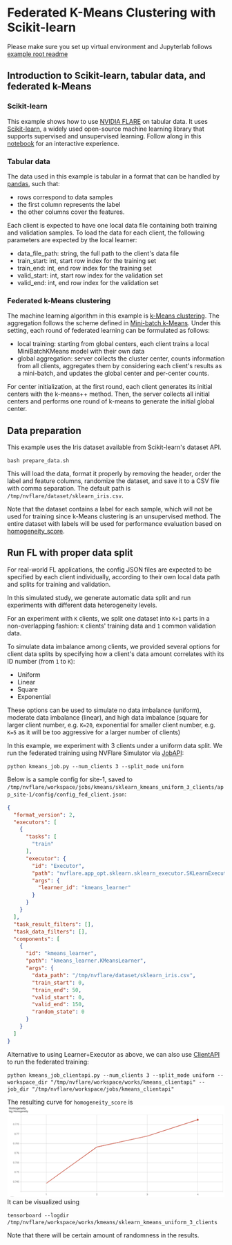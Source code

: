 # Federated K-Means Clustering with Scikit-learn

Please make sure you set up virtual environment and Jupyterlab follows [example root readme](../../README.md)

## Introduction to Scikit-learn, tabular data, and federated k-Means
### Scikit-learn
This example shows how to use [NVIDIA FLARE](https://nvflare.readthedocs.io/en/main/index.html) on tabular data.
It uses [Scikit-learn](https://scikit-learn.org/),
a widely used open-source machine learning library that supports supervised 
and unsupervised learning.
Follow along in this [notebook](./sklearn_kmeans_iris.ipynb) for an interactive experience.
### Tabular data
The data used in this example is tabular in a format that can be handled by [pandas](https://pandas.pydata.org/), such that:
- rows correspond to data samples
- the first column represents the label 
- the other columns cover the features.    

Each client is expected to have one local data file containing both training 
and validation samples. To load the data for each client, the following 
parameters are expected by the local learner:
- data_file_path: string, the full path to the client's data file 
- train_start: int, start row index for the training set
- train_end: int, end row index for the training set
- valid_start: int, start row index for the validation set
- valid_end: int, end row index for the validation set

### Federated k-Means clustering
The machine learning algorithm in this example is [k-Means clustering](https://scikit-learn.org/stable/modules/generated/sklearn.cluster.KMeans.html).
The aggregation follows the scheme defined in [Mini-batch k-Means](https://scikit-learn.org/stable/modules/generated/sklearn.cluster.MiniBatchKMeans.html). 
Under this setting, each round of federated learning can be formulated as follows:
- local training: starting from global centers, each client trains a local MiniBatchKMeans model with their own data
- global aggregation: server collects the cluster center, 
  counts information from all clients, aggregates them by considering 
  each client's results as a mini-batch, and updates the global center and per-center counts.

For center initialization, at the first round, each client generates its 
initial centers with the k-means++ method. Then, the server collects all 
initial centers and performs one round of k-means to generate the initial 
global center.

## Data preparation 
This example uses the Iris dataset available from Scikit-learn's dataset API.  
```commandline
bash prepare_data.sh
```
This will load the data, format it properly by removing the header, order 
the label and feature columns, randomize the dataset, and save it to a CSV file with comma separation. 
The default path is `/tmp/nvflare/dataset/sklearn_iris.csv`. 

Note that the dataset contains a label for each sample, which will not be 
used for training since k-Means clustering is an unsupervised method. 
The entire dataset with labels will be used for performance evaluation 
based on [homogeneity_score](https://scikit-learn.org/stable/modules/generated/sklearn.metrics.homogeneity_score.html).

## Run FL with proper data split 
For real-world FL applications, the config JSON files are expected to be 
specified by each client individually, according to their own local data path and splits for training and validation.

In this simulated study, we generate automatic data split and run experiments with different data heterogeneity levels.

For an experiment with `K` clients, we split one dataset into `K+1` parts in a non-overlapping fashion: 
`K` clients' training data and `1` common validation data. 

To simulate data imbalance among clients, we provided several options for client data splits by specifying how a client's data amount correlates with its ID number (from `1` to `K`):
- Uniform
- Linear
- Square
- Exponential

These options can be used to simulate no data imbalance (uniform), moderate 
data imbalance (linear), and high data imbalance (square for larger client 
number, e.g. `K=20`, exponential for smaller client number, e.g. `K=5` as 
it will be too aggressive for a larger number of clients)

In this example, we experiment with 3 clients under a uniform data split. 
We run the federated training using NVFlare Simulator via [JobAPI](https://nvflare.readthedocs.io/en/main/programming_guide/fed_job_api.html):
```commandline
python kmeans_job.py --num_clients 3 --split_mode uniform
```

Below is a sample config for site-1, saved to `/tmp/nvflare/workspace/jobs/kmeans/sklearn_kmeans_uniform_3_clients/app_site-1/config/config_fed_client.json`:
```json
{
  "format_version": 2,
  "executors": [
    {
      "tasks": [
        "train"
      ],
      "executor": {
        "id": "Executor",
        "path": "nvflare.app_opt.sklearn.sklearn_executor.SKLearnExecutor",
        "args": {
          "learner_id": "kmeans_learner"
        }
      }
    }
  ],
  "task_result_filters": [],
  "task_data_filters": [],
  "components": [
    {
      "id": "kmeans_learner",
      "path": "kmeans_learner.KMeansLearner",
      "args": {
        "data_path": "/tmp/nvflare/dataset/sklearn_iris.csv",
        "train_start": 0,
        "train_end": 50,
        "valid_start": 0,
        "valid_end": 150,
        "random_state": 0
      }
    }
  ]
}
```

Alternative to using Learner+Executor as above, we can also use [ClientAPI](https://github.com/NVIDIA/NVFlare/blob/main/docs/programming_guide/execution_api_type/client_api.rst) 
to run the federated training:
```commandline
python kmeans_job_clientapi.py --num_clients 3 --split_mode uniform --workspace_dir "/tmp/nvflare/workspace/works/kmeans_clientapi" --job_dir "/tmp/nvflare/workspace/jobs/kmeans_clientapi"
```


The resulting curve for `homogeneity_score` is
![minibatch curve](./figs/minibatch.png)
It can be visualized using
```commandline
tensorboard --logdir /tmp/nvflare/workspace/works/kmeans/sklearn_kmeans_uniform_3_clients
```
Note that there will be certain amount of randomness in the results.